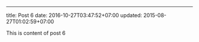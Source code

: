 ---
title: Post 6
date: 2016-10-27T03:47:52+07:00
updated: 2015-08-27T01:02:59+07:00

This is content of post 6